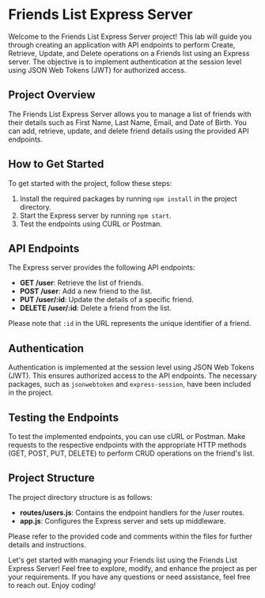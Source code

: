 # Friends List Express Server

Welcome to the Friends List Express Server project! This lab will guide you through creating an application with API endpoints to perform Create, Retrieve, Update, and Delete operations on a Friends list using an Express server. The objective is to implement authentication at the session level using JSON Web Tokens (JWT) for authorized access.

## Project Overview

The Friends List Express Server allows you to manage a list of friends with their details such as First Name, Last Name, Email, and Date of Birth. You can add, retrieve, update, and delete friend details using the provided API endpoints.

## How to Get Started

To get started with the project, follow these steps:

1. Install the required packages by running `npm install` in the project directory.
2. Start the Express server by running `npm start`.
3. Test the endpoints using CURL or Postman.

## API Endpoints

The Express server provides the following API endpoints:

- **GET /user**: Retrieve the list of friends.
- **POST /user**: Add a new friend to the list.
- **PUT /user/:id**: Update the details of a specific friend.
- **DELETE /user/:id**: Delete a friend from the list.

Please note that `:id` in the URL represents the unique identifier of a friend.

## Authentication

Authentication is implemented at the session level using JSON Web Tokens (JWT). This ensures authorized access to the API endpoints. The necessary packages, such as `jsonwebtoken` and `express-session`, have been included in the project.

## Testing the Endpoints

To test the implemented endpoints, you can use cURL or Postman. Make requests to the respective endpoints with the appropriate HTTP methods (GET, POST, PUT, DELETE) to perform CRUD operations on the friend's list.

## Project Structure

The project directory structure is as follows:

- **routes/users.js**: Contains the endpoint handlers for the /user routes.
- **app.js**: Configures the Express server and sets up middleware.

Please refer to the provided code and comments within the files for further details and instructions.

Let's get started with managing your Friends list using the Friends List Express Server! Feel free to explore, modify, and enhance the project as per your requirements. If you have any questions or need assistance, feel free to reach out. Enjoy coding!
